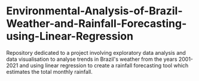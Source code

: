 # Environmental-Analysis-of-Brazil-Weather-and-Rainfall-Forecasting-using-Linear-Regression
Repository dedicated to a project involving exploratory data analysis and data visualisation to analyse trends in Brazil's weather from the years 2001-2021 and using linear regression to create a rainfall forecasting tool which estimates the total monthly rainfall.
